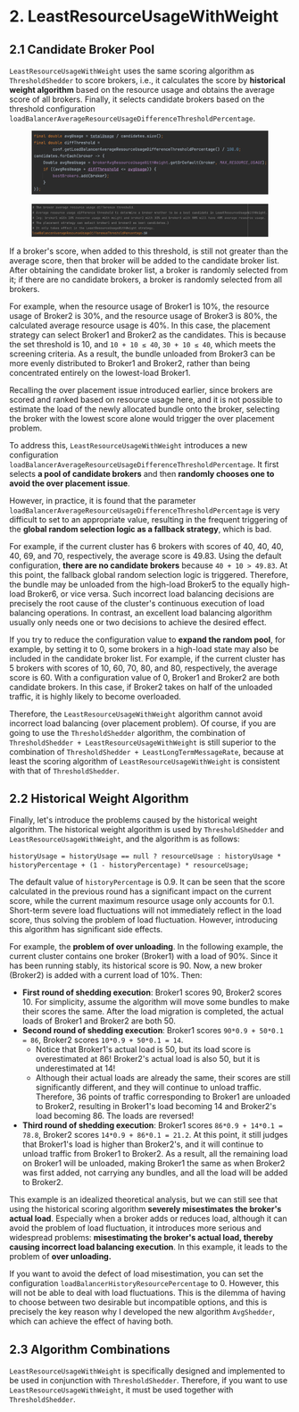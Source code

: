 # 2. LeastResourceUsageWithWeight



## **2.1 Candidate Broker Pool**

`LeastResourceUsageWithWeight` uses the same scoring algorithm as `ThresholdShedder` to score brokers, i.e., it calculates the score by **historical weight algorithm** based on the resource usage and obtains the average score of all brokers. Finally, it selects candidate brokers based on the threshold configuration `loadBalancerAverageResourceUsageDifferenceThresholdPercentage`.

<figure><img src="../.gitbook/assets/image (12).png" alt=""><figcaption></figcaption></figure>

<figure><img src="../.gitbook/assets/image (1) (1).png" alt=""><figcaption></figcaption></figure>

If a broker's score, when added to this threshold, is still not greater than the average score, then that broker will be added to the candidate broker list. After obtaining the candidate broker list, a broker is randomly selected from it; if there are no candidate brokers, a broker is randomly selected from all brokers.

For example, when the resource usage of Broker1 is 10%, the resource usage of  Broker2 is 30%, and the resource usage of Broker3 is 80%, the calculated average resource usage is 40%. In this case, the placement strategy can select Broker1 and Broker2 as the candidates. This is because the set threshold is 10, and `10 + 10 ≤ 40`, `30 + 10 ≤ 40`, which meets the screening criteria. As a result, the bundle unloaded from Broker3 can be more evenly distributed to Broker1 and Broker2, rather than being concentrated entirely on the lowest-load Broker1.



Recalling the over placement issue introduced earlier, since brokers are scored and ranked based on resource usage here, and it is not possible to estimate the load of the newly allocated bundle onto the broker, selecting the broker with the lowest score alone would trigger the over placement problem.

To address this, `LeastResourceUsageWithWeight` introduces a new configuration `loadBalancerAverageResourceUsageDifferenceThresholdPercentage`. It first selects **a pool of candidate brokers** and then **randomly chooses one to avoid the over placement issue**.

&#x20;

However, in practice, it is found that the parameter `loadBalancerAverageResourceUsageDifferenceThresholdPercentage` is very difficult to set to an appropriate value, resulting in the frequent triggering of the **global random selection logic as a fallback strategy**, which is bad.

For example, if the current cluster has 6 brokers with scores of 40, 40, 40, 40, 69, and 70, respectively, the average score is 49.83. Using the default configuration, **there are no candidate brokers** because `40 + 10 > 49.83`. At this point, the fallback global random selection logic is triggered. Therefore, the bundle may be unloaded from the high-load Broker5 to the equally high-load Broker6, or vice versa. Such incorrect load balancing decisions are precisely the root cause of the cluster's continuous execution of load balancing operations. In contrast, an excellent load balancing algorithm usually only needs one or two decisions to achieve the desired effect.

If you try to reduce the configuration value to **expand the random pool**, for example, by setting it to 0, some brokers in a high-load state may also be included in the candidate broker list. For example, if the current cluster has 5 brokers with scores of 10, 60, 70, 80, and 80, respectively, the average score is 60. With a configuration value of 0, Broker1 and Broker2 are both candidate brokers. In this case, if Broker2 takes on half of the unloaded traffic, it is highly likely to become overloaded.&#x20;

Therefore, the `LeastResourceUsageWithWeight` algorithm cannot avoid incorrect load balancing (over placement problem). Of course, if you are going to use the `ThresholdShedder` algorithm, the combination of `ThresholdShedder + LeastResourceUsageWithWeight` is still superior to the combination of `ThresholdShedder + LeastLongTermMessageRate`, because at least the scoring algorithm of `LeastResourceUsageWithWeight` is consistent with that of `ThresholdShedder`.



## **2.2 Historical Weight Algorithm**

Finally, let's introduce the problems caused by the historical weight algorithm. The historical weight algorithm is used by `ThresholdShedder` and `LeastResourceUsageWithWeight`, and the algorithm is as follows:

```
historyUsage = historyUsage == null ? resourceUsage : historyUsage * historyPercentage + (1 - historyPercentage) * resourceUsage; 
```

The default value of `historyPercentage` is 0.9. It can be seen that the score calculated in the previous round has a significant impact on the current score, while the current maximum resource usage only accounts for 0.1. Short-term severe load fluctuations will not immediately reflect in the load score, thus solving the problem of load fluctuation. However, introducing this algorithm has significant side effects.

For example, the **problem of over unloading**. In the following example, the current cluster contains one broker (Broker1) with a load of 90%. Since it has been running stably, its historical score is 90. Now, a new broker (Broker2) is added with a current load of 10%. Then:

* **First round of shedding execution**: Broker1 scores 90, Broker2 scores 10. For simplicity, assume the algorithm will move some bundles to make their scores the same. After the load migration is completed, the actual loads of Broker1 and Broker2 are both 50.
* **Second round of shedding execution**: Broker1 scores `90*0.9 + 50*0.1 = 86`, Broker2 scores `10*0.9 + 50*0.1 = 14`.
  * Notice that Broker1's actual load is 50, but its load score is overestimated at 86! Broker2's actual load is also 50, but it is underestimated at 14!
  * Although their actual loads are already the same, their scores are still significantly different, and they will continue to unload traffic. Therefore, 36 points of traffic corresponding to Broker1 are unloaded to Broker2, resulting in Broker1's load becoming 14 and Broker2's load becoming 86. The loads are reversed!
* **Third round of shedding execution**: Broker1 scores `86*0.9 + 14*0.1 = 78.8`, Broker2 scores `14*0.9 + 86*0.1 = 21.2`. At this point, it still judges that Broker1's load is higher than Broker2's, and it will continue to unload traffic from Broker1 to Broker2. As a result, all the remaining load on Broker1 will be unloaded, making Broker1 the same as when Broker2 was first added, not carrying any bundles, and all the load will be added to Broker2.

This example is an idealized theoretical analysis, but we can still see that using the historical scoring algorithm **severely misestimates the broker's actual load**. Especially when a broker adds or reduces load, although it can avoid the problem of load fluctuation, it introduces more serious and widespread problems: **misestimating the broker's actual load, thereby causing incorrect load balancing execution**. In this example, it leads to the problem of **over unloading.**

&#x20;

If you want to avoid the defect of load misestimation, you can set the configuration `loadBalancerHistoryResourcePercentage` to 0. However, this will not be able to deal with load fluctuations. This is the dilemma of having to choose between two desirable but incompatible options, and this is precisely the key reason why I developed the new algorithm `AvgShedder`, which can achieve the effect of having both.

&#x20;

## **2.3 Algorithm Combinations**

`LeastResourceUsageWithWeight` is specifically designed and implemented to be used in conjunction with `ThresholdShedder`. Therefore, if you want to use `LeastResourceUsageWithWeight`, it must be used together with `ThresholdShedder`.

&#x20;











